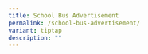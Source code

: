 ```yaml
---
title: School Bus Advertisement
permalink: /school-bus-advertisement/
variant: tiptap
description: ""
---
```

<p></p>
<p></p>
<p></p>
<p></p>
<p></p>
<p></p>